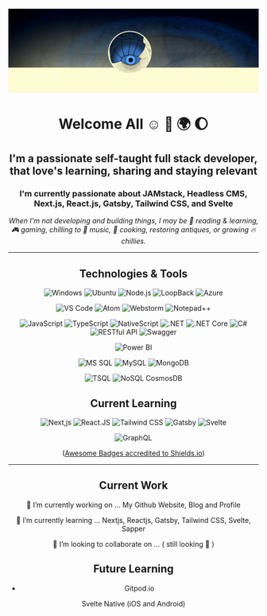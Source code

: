 <div align="center">

![Profile Background Image](./img/bg-gh-profile-dtro-devuk.png)

# Welcome All :relaxed: 🌝 🌍 🌔

## I'm a passionate self-taught full stack developer, that love's learning, sharing and staying relevant

### I'm currently passionate about JAMstack, Headless CMS, Next.js, React.js, Gatsby, Tailwind CSS, and Svelte

_When I'm not developing and building things, I may be :eyes: reading & learning, :video_game: gaming, chilling to :musical_note: music, :stew: cooking, restoring antiques, or growing :fire: chillies._

---

## Technologies & Tools

![Windows](https://img.shields.io/badge/OS-Windows-green)
![Ubuntu](https://img.shields.io/badge/OS-Ubuntu-green)
![Node.js](https://img.shields.io/badge/ServerFrameworks-Nodejs-green)
![LoopBack](https://img.shields.io/badge/ServerFrameworks-Loopback-green)
![Azure](https://img.shields.io/badge/Cloud-Azure-green)

![VS Code](https://img.shields.io/badge/Editor-VSCode-yellow)
![Atom](https://img.shields.io/badge/Editor-Atom-yellow)
![Webstorm](https://img.shields.io/badge/Editor-Webstorm-yellow)
![Notepad++](https://img.shields.io/badge/Editor-NotepadPlusPlus-yellow)

![JavaScript](https://img.shields.io/badge/Code-JavaScript-blue)
![TypeScript](https://img.shields.io/badge/Code-TypesScript-blue)
![NativeScript](https://img.shields.io/badge/Code-NativeScript-blue)
![.NET](https://img.shields.io/badge/Code-NET-blue)
![.NET Core](https://img.shields.io/badge/Code-NETCore-blue)
![C#](https://img.shields.io/badge/Code-CSharp-blue)
![RESTful API](https://img.shields.io/badge/Code-RESTful-blue)
![Swagger](https://img.shields.io/badge/Code-Swagger-blue)

![Power BI](https://img.shields.io/badge/Reporting-PowerBI-orange)

![MS SQL](https://img.shields.io/badge/Database-MSSQL-red)
![MySQL](https://img.shields.io/badge/Database-MySQL-red)
![MongoDB](https://img.shields.io/badge/Database-MongoDB-red)

![TSQL](https://img.shields.io/badge/SQL-TSQL-brightgreen)
![NoSQL CosmosDB](https://img.shields.io/badge/NoSQL-CosmosDB-brightgreen)

## Current Learning

![Next,js](https://img.shields.io/badge/Code-Nextjs-blue)
![React.JS](https://img.shields.io/badge/Code-Reactjs-blue)
![Tailwind CSS](https://img.shields.io/badge/Code-TailwindCSS-blue)
![Gatsby](https://img.shields.io/badge/Code-Gastby-blue)
![Svelte](https://img.shields.io/badge/Code-Svelte-blue)

![GraphQL](https://img.shields.io/badge/SQL-GraphQL-brightgreen)

([Awesome Badges accredited to Shields.io](https://shields.io/))

---

## Current Work

🔭 I’m currently working on ... My Github Website, Blog and Profile

🌱 I’m currently learning ... Nextjs, Reactjs, Gatsby, Tailwind CSS, Svelte, Sapper

👯 I’m looking to collaborate on ... ( still looking 👀 )

## Future Learning

 - Gitpod.io

 Svelte Native (iOS and Android)
</div>
